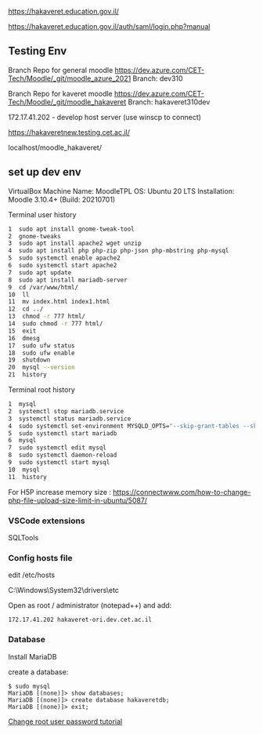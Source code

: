 ﻿
https://hakaveret.education.gov.il/

https://hakaveret.education.gov.il/auth/saml/login.php?manual


## Testing Env

Branch Repo for general moodle 
https://dev.azure.com/CET-Tech/Moodle/_git/moodle_azure_2021
Branch: dev310

Branch Repo for kaveret moodle
https://dev.azure.com/CET-Tech/Moodle/_git/moodle_hakaveret 
Branch: hakaveret310dev

172.17.41.202 - develop host server (use winscp to connect)

https://hakaveretnew.testing.cet.ac.il/

localhost/moodle_hakaveret/

## set up dev env
VirtualBox 
Machine Name: MoodleTPL
OS: Ubuntu 20 LTS
Installation: Moodle 3.10.4+ (Build: 20210701)

Terminal user history
```bash
1  sudo apt install gnome-tweak-tool
2  gnome-tweaks
3  sudo apt install apache2 wget unzip
4  sudo apt install php php-zip php-json php-mbstring php-mysql
5  sudo systemctl enable apache2
6  sudo systemctl start apache2
7  sudo apt update
8  sudo apt install mariadb-server
9  cd /var/www/html/
10  ll
11  mv index.html index1.html
12  cd ../
13  chmod -r 777 html/
14  sudo chmod -r 777 html/
15  exit
16  dmesg
17  sudo ufw status
18  sudo ufw enable
19  shutdown
20  mysql --version
21  history
```

Terminal root history 
```bash
1  mysql
2  systemctl stop mariadb.service
3  systemctl status mariadb.service
4  sudo systemctl set-environment MYSQLD_OPTS="--skip-grant-tables --skip-networking"
5  sudo systemctl start mariadb
6  mysql
7  sudo systemctl edit mysql
8  sudo systemctl daemon-reload
9  sudo systemctl start mysql
10  mysql
11  history
```


For H5P increase memory size : https://connectwww.com/how-to-change-php-file-upload-size-limit-in-ubuntu/5087/



### VSCode extensions
SQLTools


### Config hosts file
edit /etc/hosts

C:\Windows\System32\drivers\etc

Open as root / administrator (notepad++) and add:

    172.17.41.202 hakaveret-ori.dev.cet.ac.il

### Database
Install MariaDB 

create a database:

    $ sudo mysql
    MariaDB [(none)]> show databases;
    MariaDB [(none)]> create database hakaveretdb;
    MariaDB [(none)]> exit;

[Change root user password tutorial](https://www.digitalocean.com/community/tutorials/how-to-reset-your-mysql-or-mariadb-root-password-on-ubuntu-20-04)

